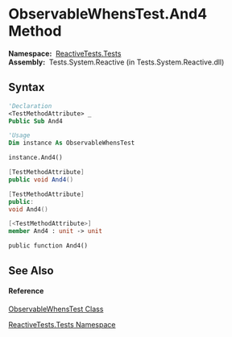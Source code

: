 # ObservableWhensTest.And4 Method

**Namespace:**  [ReactiveTests.Tests](ReactiveTests.Tests\ReactiveTests.Tests.md)  
**Assembly:**  Tests.System.Reactive (in Tests.System.Reactive.dll)

## Syntax

```vb
'Declaration
<TestMethodAttribute> _
Public Sub And4
```

```vb
'Usage
Dim instance As ObservableWhensTest

instance.And4()
```

```csharp
[TestMethodAttribute]
public void And4()
```

```c++
[TestMethodAttribute]
public:
void And4()
```

```fsharp
[<TestMethodAttribute>]
member And4 : unit -> unit 
```

```jscript
public function And4()
```

## See Also

#### Reference

[ObservableWhensTest Class](ObservableWhensTest\ObservableWhensTest.md)

[ReactiveTests.Tests Namespace](ReactiveTests.Tests\ReactiveTests.Tests.md)




